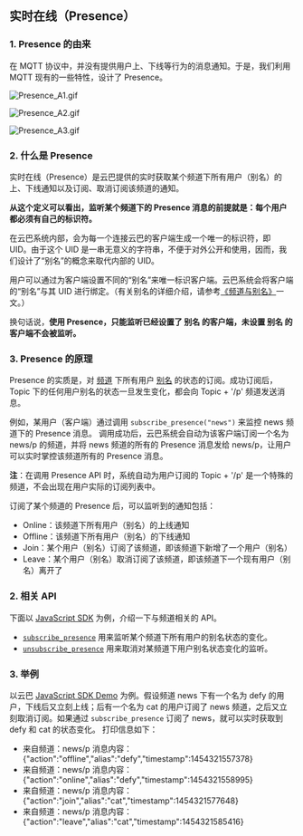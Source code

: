 ## 实时在线（Presence）

### 1. Presence 的由来

在 MQTT 协议中，并没有提供用户上、下线等行为的消息通知。于是，我们利用 MQTT 现有的一些特性，设计了 Presence。

![Presence_A1.gif](https://raw.githubusercontent.com/yunba/docs/master/image/for_kb/Presence_A1.gif)

![Presence_A2.gif](https://raw.githubusercontent.com/yunba/docs/master/image/for_kb/Presence_A2.gif)

![Presence_A3.gif](https://raw.githubusercontent.com/yunba/docs/master/image/for_kb/Presence_A3.gif)

### 2. 什么是 Presence

实时在线（Presence）是云巴提供的实时获取某个频道下所有用户（别名）的上、下线通知以及订阅、取消订阅该频道的通知。

**从这个定义可以看出，监听某个频道下的 Presence 消息的前提就是：每个用户都必须有自己的标识符。**

在云巴系统内部，会为每一个连接云巴的客户端生成一个唯一的标识符，即 UID。由于这个 UID 是一串无意义的字符串，不便于对外公开和使用，因而，我们设计了“别名”的概念来取代内部的 UID。

用户可以通过为客户端设置不同的“别名”来唯一标识客户端。云巴系统会将客户端的“别名”与其 UID 进行绑定。（有关别名的详细介绍，请参考[《频道与别名》](https://github.com/yunba/kb/blob/master/%E9%A2%91%E9%81%93%E5%92%8C%E5%88%AB%E5%90%8D.md#%E5%88%AB%E5%90%8Dalias)一文。）

换句话说，**使用 Presence，只能监听已经设置了 别名 的客户端，未设置 别名 的客户端不会被监听。**

### 3. Presence 的原理

Presence 的实质是，对 [频道](https://github.com/yunba/kb/blob/master/频道和别名.md#频道topic) 下所有用户 [别名](https://github.com/yunba/kb/blob/master/频道和别名.md#别名alias) 的状态的订阅。成功订阅后，Topic 下的任何用户别名的状态一旦发生变化，都会向 Topic + '/p' 频道发送消息。

例如，某用户（客户端）通过调用 `subscribe_presence("news")` 来监控 news 频道下的 Presence 消息。
调用成功后，云巴系统会自动为该客户端订阅一个名为 news/p 的频道，并将 news 频道的所有的 Presence 消息发给 news/p，让用户可以实时掌控该频道所有的 Presence 消息。

**注**：在调用 Presence API 时，系统自动为用户订阅的 Topic + '/p' 是一个特殊的频道，不会出现在用户实际的订阅列表中。

订阅了某个频道的 Presence 后，可以监听到的通知包括：
* Online：该频道下所有用户（别名）的上线通知
* Offline：该频道下所有用户（别名）的下线通知
* Join：某个用户（别名）订阅了该频道，即该频道下新增了一个用户（别名）
* Leave：某个用户（别名）取消订阅了该频道，即该频道下一个现有用户（别名）离开了

### 2. 相关 API
下面以 [JavaScript SDK](https://github.com/yunba/yunba-javascript-sdk) 为例，介绍一下与频道相关的 API。

* [`subscribe_presence`](http://yunba.io/docs2/Javascript_SDK/#subscribe_presence) 用来监听某个频道下所有用户的别名状态的变化。
* [`unsubscribe_presence`](http://yunba.io/docs2/Javascript_SDK/#unsubscribe_presence) 用来取消对某频道下用户别名状态变化的监听。

### 3. 举例
以云巴 [JavaScript SDK Demo](https://github.com/yunba/docs/blob/master/quickstart/demo/Demo_JavaScript.md) 为例。假设频道 news 下有一个名为 defy 的用户，下线后又立刻上线；后有一个名为 cat 的用户订阅了 news 频道，之后又立刻取消订阅。如果通过 `subscribe_presence` 订阅了 news，就可以实时获取到 defy 和 cat 的状态变化。
打印信息如下：

* 来自频道：news/p   消息内容：{"action":"offline","alias":"defy","timestamp":1454321557378}
* 来自频道：news/p   消息内容：{"action":"online","alias":"defy","timestamp":1454321558995}
* 来自频道：news/p   消息内容：{"action":"join","alias":"cat","timestamp":1454321577648}
* 来自频道：news/p   消息内容：{"action":"leave","alias":"cat","timestamp":1454321585416}
